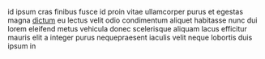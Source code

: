 id ipsum cras finibus fusce id proin vitae ullamcorper purus et egestas magna
[dictum](generated_webpages/imperdiet3.md) eu lectus velit odio condimentum
aliquet habitasse nunc dui lorem eleifend metus vehicula donec scelerisque
aliquam lacus efficitur mauris elit a integer purus nequepraesent iaculis velit
neque lobortis duis ipsum in